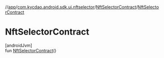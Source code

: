 //[app](../../../index.md)/[com.kycdao.android.sdk.ui.nftselector](../index.md)/[NftSelectorContract](index.md)/[NftSelectorContract](-nft-selector-contract.md)

# NftSelectorContract

[androidJvm]\
fun [NftSelectorContract](-nft-selector-contract.md)()
